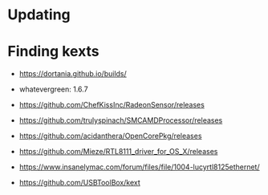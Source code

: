 Updating
========



# Finding kexts

* https://dortania.github.io/builds/

* whatevergreen: 1.6.7
* https://github.com/ChefKissInc/RadeonSensor/releases
* https://github.com/trulyspinach/SMCAMDProcessor/releases
* https://github.com/acidanthera/OpenCorePkg/releases
* https://github.com/Mieze/RTL8111_driver_for_OS_X/releases
* https://www.insanelymac.com/forum/files/file/1004-lucyrtl8125ethernet/
* https://github.com/USBToolBox/kext